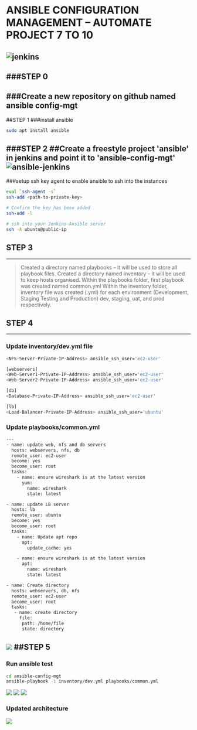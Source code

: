 # ANSIBLE CONFIGURATION MANAGEMENT – AUTOMATE PROJECT 7 TO 10
![jenkins](pbl11/project11.png)
---
###STEP 0
---
###Create a new repository on github named ansible config-mgt
---
##STEP 1
###install ansible
```bash
sudo apt install ansible 
```
###STEP 2
##Create a freestyle project 'ansible' in jenkins and point it to 'ansible-config-mgt'
![ansible-jenkins](pbl11/ansiblejenkins.png)
---
###setup ssh key agent to enable ansible to ssh into the instances
```bash
eval `ssh-agent -s`
ssh-add <path-to-private-key>

# Confirm the key has been added
ssh-add -l

# ssh into your Jenkins-Ansible server 
ssh -A ubuntu@public-ip
```
## STEP 3
---
>Created a directory named playbooks – it will be used to store all playbook files.
Created a directory named inventory – it will be used to keep hosts organised.
Within the playbooks folder, first playbook was created named common.yml
Within the inventory folder, inventory file was created  (.yml) for each environment (Development, Staging Testing and Production) dev, staging, uat, and prod respectively.

## STEP 4
---
### Update inventory/dev.yml file 
```bash
<NFS-Server-Private-IP-Address> ansible_ssh_user='ec2-user'

[webservers]
<Web-Server1-Private-IP-Address> ansible_ssh_user='ec2-user'
<Web-Server2-Private-IP-Address> ansible_ssh_user='ec2-user'

[db]
<Database-Private-IP-Address> ansible_ssh_user='ec2-user' 

[lb]
<Load-Balancer-Private-IP-Address> ansible_ssh_user='ubuntu'
```
### Update playbooks/common.yml
```bash
---
- name: update web, nfs and db servers
  hosts: webservers, nfs, db
  remote_user: ec2-user
  become: yes
  become_user: root
  tasks:
    - name: ensure wireshark is at the latest version
      yum:
        name: wireshark
        state: latest

- name: update LB server
  hosts: lb
  remote_user: ubuntu
  become: yes
  become_user: root
  tasks:
    - name: Update apt repo
      apt: 
        update_cache: yes

    - name: ensure wireshark is at the latest version
      apt:
        name: wireshark
        state: latest

- name: Create directory
  hosts: webservers, db, nfs
  remote_user: ec2-user
  become_user: root
  tasks:
   - name: create directory
     file:
      path: /home/file
      state: directory

```
![](pbl11/wireshark.png)
##STEP 5
---
### Run ansible test
```bash
cd ansible-config-mgt
ansible-playbook -i inventory/dev.yml playbooks/common.yml
```

![](pbl11/ansibleplay.png)
![](pbl11/ansibleplay2.png)
![](pbl11/ansibleplay3.png)
### Updated architecture
![](pbl11/updatedarchi.png)



